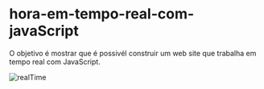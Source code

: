# hora-em-tempo-real-com-javaScript

O objetivo é mostrar que é possivél construir um web site que trabalha em tempo real com JavaScript.

![realTime](https://user-images.githubusercontent.com/102268481/202048138-26608754-dcf0-4c45-8650-8f9fd2e8f93d.png)
